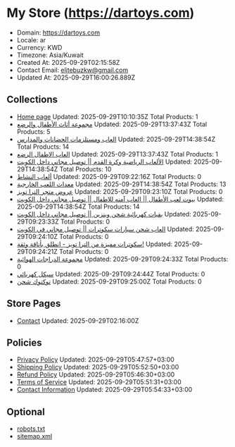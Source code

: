 # My Store (https://dartoys.com)

- Domain: https://dartoys.com
- Locale: ar
- Currency: KWD
- Timezone: Asia/Kuwait
- Created At: 2025-09-29T02:15:58Z
- Contact Email: elitebuzkw@gmail.com
- Updated At: 2025-09-29T16:00:26.889Z

## Collections

- [Home page](https://dartoys.com/collections/frontpage)
  Updated: 2025-09-29T10:10:35Z
  Total Products: 1
- [مجموعة أثاث الأطفال والرضع](https://dartoys.com/collections/مجموعة-أثاث-الأطفال-والرضع)
  Updated: 2025-09-29T13:37:43Z
  Total Products: 5
- [العاب ومستلزمات الحضانات والمدارس](https://dartoys.com/collections/العاب-ومستلزمات-الحضانات-والمدارس)
  Updated: 2025-09-29T14:38:54Z
  Total Products: 14
- [العاب الاطفال الرضع](https://dartoys.com/collections/العاب-الاطفال-الرضع)
  Updated: 2025-09-29T13:37:43Z
  Total Products: 1
- [الألعاب الرياضية وكرة القدم || توصيل مجاني داخل الكويت](https://dartoys.com/collections/الألعاب-الرياضية-وكرة-القدم-توصيل-مجاني-داخل-الكويت)
  Updated: 2025-09-29T14:38:54Z
  Total Products: 10
- [ألعاب النشاط](https://dartoys.com/collections/ألعاب-النشاط)
  Updated: 2025-09-29T09:22:16Z
  Total Products: 0
- [معدات اللعب الخارجية](https://dartoys.com/collections/معدات-اللعب-الخارجية)
  Updated: 2025-09-29T14:38:54Z
  Total Products: 13
- [عروض متجر الترا تويز](https://dartoys.com/collections/عروض-متجر-الترا-تويز)
  Updated: 2025-09-29T09:23:10Z
  Total Products: 0
- [بيوت لعب الأطفال || العاب آمنه للاطفال || توصيل مجاني داخل الكويت](https://dartoys.com/collections/بيوت-لعب-الأطفال-العاب-آمنه-للاطفال-توصيل-مجاني-داخل-الكويت)
  Updated: 2025-09-29T14:38:54Z
  Total Products: 14
- [بقيات كهربائية شحن وبنزين || توصيل مجاني داخل الكويت](https://dartoys.com/collections/بقيات-كهربائية-شحن-وبنزين-توصيل-مجاني-داخل-الكويت)
  Updated: 2025-09-29T09:23:33Z
  Total Products: 0
- [العاب شحن سيارات سكوترات || توصيل مجاني في الكويت](https://dartoys.com/collections/العاب-شحن-سيارات-سكوترات-توصيل-مجاني-في-الكويت)
  Updated: 2025-09-29T09:24:10Z
  Total Products: 0
- [سكوترات مميزة من الترا تويز - انطلق بأناقة وثقة!](https://dartoys.com/collections/سكوترات-مميزة-من-الترا-تويز-انطلق-بأناقة-وثقة)
  Updated: 2025-09-29T09:24:21Z
  Total Products: 0
- [مجموعة الدراجات الهوائية](https://dartoys.com/collections/مجموعة-الدراجات-الهوائية)
  Updated: 2025-09-29T09:24:33Z
  Total Products: 0
- [سيكل كهربائي](https://dartoys.com/collections/سيكل-كهربائي)
  Updated: 2025-09-29T09:24:44Z
  Total Products: 0
- [توكتوك شحن](https://dartoys.com/collections/توكتوك-شحن)
  Updated: 2025-09-29T09:25:00Z
  Total Products: 0

## Store Pages

- [Contact](https://dartoys.com/pages/contact)
  Updated: 2025-09-29T02:16:00Z

## Policies

- [Privacy Policy](https://dartoys.com/policies/privacy-policy)
  Updated: 2025-09-29T05:47:57+03:00
- [Shipping Policy](https://dartoys.com/policies/shipping-policy)
  Updated: 2025-09-29T05:52:50+03:00
- [Refund Policy](https://dartoys.com/policies/refund-policy)
  Updated: 2025-09-29T05:46:30+03:00
- [Terms of Service](https://dartoys.com/policies/terms-of-service)
  Updated: 2025-09-29T05:51:31+03:00
- [Contact Information](https://dartoys.com/policies/contact-information)
  Updated: 2025-09-29T05:54:33+03:00

## Optional

- [robots.txt](https://dartoys.com/robots.txt)
- [sitemap.xml](https://dartoys.com/sitemap.xml)
